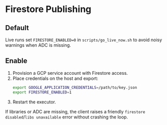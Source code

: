 # Firestore Publishing

## Default
Live runs set `FIRESTORE_ENABLED=0` in `scripts/go_live_now.sh` to avoid noisy warnings when ADC is missing.

## Enable
1. Provision a GCP service account with Firestore access.  
2. Place credentials on the host and export:
   ```bash
   export GOOGLE_APPLICATION_CREDENTIALS=/path/to/key.json
   export FIRESTORE_ENABLED=1
   ```
3. Restart the executor.

If libraries or ADC are missing, the client raises a friendly `firestore disabled`/`libs unavailable` error without crashing the loop.

